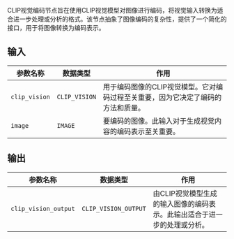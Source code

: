 CLIP视觉编码节点旨在使用CLIP视觉模型对图像进行编码，将视觉输入转换为适合进一步处理或分析的格式。该节点抽象了图像编码的复杂性，提供了一个简化的接口，用于将图像转换为编码表示。

## 输入

| 参数名称 | 数据类型 | 作用 |
| --- | --- | --- |
| `clip_vision` | `CLIP_VISION` | 用于编码图像的CLIP视觉模型。它对编码过程至关重要，因为它决定了编码的方法和质量。 |
| `image` | `IMAGE` | 要编码的图像。此输入对于生成视觉内容的编码表示至关重要。 |

## 输出

| 参数名称 | 数据类型 | 作用 |
| --- | --- | --- |
| `clip_vision_output` | `CLIP_VISION_OUTPUT` | 由CLIP视觉模型生成的输入图像的编码表示。此输出适合于进一步的处理或分析。 |
